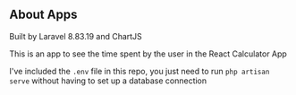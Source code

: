 ## About Apps

Built by Laravel 8.83.19 and ChartJS

This is an app to see the time spent by the user in the React Calculator App

I've included the `.env` file in this repo, you just need to run `php artisan serve` without having to set up a database connection